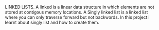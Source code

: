 LINKED LISTS. A linked is a linear data structure in which elements are not stored at contigous memory locations. A Singly linked list is a linked list where you can only traverse forward but not backwords. In this project i learnt about singly list and how to create them.
